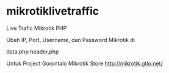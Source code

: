 # mikrotiklivetraffic
Live Trafic Mikrotik PHP


Ubah IP, Port, Username, dan Password Mikrotik di

data.php
header.php

Untuk Project Gorontalo Mikrotik Store http://mikrotik.gtlo.net/
